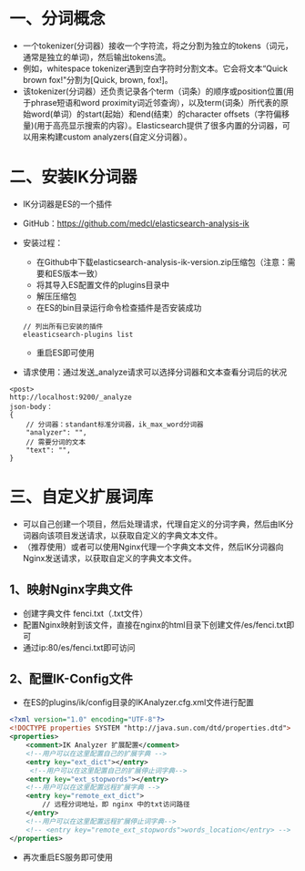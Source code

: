 # 一、分词概念

- 一个tokenizer(分词器）接收一个字符流，将之分割为独立的tokens（词元，通常是独立的单词)，然后输出tokens流。
- 例如，whitespace tokenizer遇到空白字符时分割文本。它会将文本“Quick brown fox!"分割为[Quick, brown, fox!]。
- 该tokenizer(分词器）还负责记录各个term（词条）的顺序或position位置(用于phrase短语和word proximity词近邻查询），以及term(词条）所代表的原始word(单词）的start(起始）和end(结束）的character offsets（字符偏移量)(用于高亮显示搜索的内容）。Elasticsearch提供了很多内置的分词器，可以用来构建custom analyzers(自定义分词器）。

# 二、安装IK分词器

- IK分词器是ES的一个插件

- GitHub：https://github.com/medcl/elasticsearch-analysis-ik

- 安装过程：

    - 在Github中下载elasticsearch-analysis-ik-version.zip压缩包（注意：需要和ES版本一致）
    - 将其导入ES配置文件的plugins目录中
    - 解压压缩包
    - 在ES的bin目录运行命令检查插件是否安装成功

    ```shell
    // 列出所有已安装的插件
    eleasticsearch-plugins list
    ```

    - 重启ES即可使用

-  请求使用：通过发送_analyze请求可以选择分词器和文本查看分词后的状况

```http
<post>
http://localhost:9200/_analyze
json-body：
{
	// 分词器：standant标准分词器，ik_max_word分词器
	"analyzer": "",
	// 需要分词的文本
	"text": "",
}
```

# 三、自定义扩展词库

- 可以自己创建一个项目，然后处理请求，代理自定义的分词字典，然后由IK分词器向该项目发送请求，以获取自定义的字典文本文件。
- （推荐使用）或者可以使用Nginx代理一个字典文本文件，然后IK分词器向Nginx发送请求，以获取自定义的字典文本文件。

## 1、映射Nginx字典文件

- 创建字典文件 fenci.txt（.txt文件）
- 配置Nginx映射到该文件，直接在nginx的html目录下创建文件/es/fenci.txt即可
- 通过ip:80/es/fenci.txt即可访问

## 2、配置IK-Config文件

- 在ES的plugins/ik/config目录的IKAnalyzer.cfg.xml文件进行配置

```xml
<?xml version="1.0" encoding="UTF-8"?>
<!DOCTYPE properties SYSTEM "http://java.sun.com/dtd/properties.dtd">
<properties>
	<comment>IK Analyzer 扩展配置</comment>
	<!--用户可以在这里配置自己的扩展字典 -->
	<entry key="ext_dict"></entry>
	 <!--用户可以在这里配置自己的扩展停止词字典-->
	<entry key="ext_stopwords"></entry>
	<!--用户可以在这里配置远程扩展字典 -->
	<entry key="remote_ext_dict">
    	// 远程分词地址，即 nginx 中的txt访问路径
    </entry>
	<!--用户可以在这里配置远程扩展停止词字典-->
	<!-- <entry key="remote_ext_stopwords">words_location</entry> -->
</properties>
```

- 再次重启ES服务即可使用






